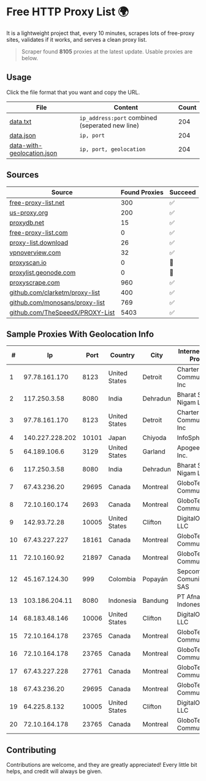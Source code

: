 
# Free HTTP Proxy List 🌍

It is a lightweight project that, every 10 minutes, scrapes lots of free-proxy sites, validates if it works, and serves a clean proxy list.


> Scraper found **8105** proxies at the latest update. Usable proxies are below.

## Usage

Click the file format that you want and copy the URL.


|File|Content|Count|
|----|-------|-----|
|[data.txt](https://raw.githubusercontent.com/themiralay/Proxy-List-World/master/data.txt)|`ip_address:port` combined (seperated new line)|204|
|[data.json](https://raw.githubusercontent.com/themiralay/Proxy-List-World/master/data.json)|`ip, port`|204|
|[data-with-geolocation.json](https://raw.githubusercontent.com/themiralay/Proxy-List-World/master/data-with-geolocation.json)|`ip, port, geolocation`|204|

## Sources

|Source|Found Proxies|Succeed|
|------|-------------|-------|
|[free-proxy-list.net](https://free-proxy-list.net)|300|✅|
|[us-proxy.org](https://www.us-proxy.org)|200|✅|
|[proxydb.net](http://proxydb.net)|15|✅|
|[free-proxy-list.com](https://free-proxy-list.com/?page=&port=&type%5B%5D=http&type%5B%5D=https&up_time=0&search=Search)|0|✅|
|[proxy-list.download](https://www.proxy-list.download/HTTP)|26|✅|
|[vpnoverview.com](https://vpnoverview.com/privacy/anonymous-browsing/free-proxy-servers)|32|✅|
|[proxyscan.io](https://www.proxyscan.io)|0|🚫|
|[proxylist.geonode.com](https://proxylist.geonode.com/api/proxy-list?limit=300&page=1&sort_by=lastChecked&sort_type=desc&protocols=http,https)|0|🚫|
|[proxyscrape.com](https://api.proxyscrape.com/v2/?request=displayproxies&protocol=http&timeout=10000&country=all&ssl=all&anonymity=all)|960|✅|
|[github.com/clarketm/proxy-list](https://raw.githubusercontent.com/clarketm/proxy-list/master/proxy-list-raw.txt)|400|✅|
|[github.com/monosans/proxy-list](https://raw.githubusercontent.com/monosans/proxy-list/main/proxies/http.txt)|769|✅|
|[github.com/TheSpeedX/PROXY-List](https://raw.githubusercontent.com/TheSpeedX/PROXY-List/master/http.txt)|5403|✅|


## Sample Proxies With Geolocation Info

|#|Ip|Port|Country|City|Internet Service Provider|
|-|--|----|-------|----|-------------------------|
|1|97.78.161.170|8123|United States|Detroit|Charter Communications, Inc|
|2|117.250.3.58|8080|India|Dehradun|Bharat Sanchar Nigam Ltd|
|3|97.78.161.170|8123|United States|Detroit|Charter Communications, Inc|
|4|140.227.228.202|10101|Japan|Chiyoda|InfoSphere|
|5|64.189.106.6|3129|United States|Garland|Apogee Telecom Inc.|
|6|117.250.3.58|8080|India|Dehradun|Bharat Sanchar Nigam Ltd|
|7|67.43.236.20|29695|Canada|Montreal|GloboTech Communications|
|8|72.10.160.174|2693|Canada|Montreal|GloboTech Communications|
|9|142.93.72.28|10005|United States|Clifton|DigitalOcean, LLC|
|10|67.43.227.227|18161|Canada|Montreal|GloboTech Communications|
|11|72.10.160.92|21897|Canada|Montreal|GloboTech Communications|
|12|45.167.124.30|999|Colombia|Popayán|Sepcom Comunicaciones SAS|
|13|103.186.204.11|8080|Indonesia|Bandung|PT Afna Digital Indonesia|
|14|68.183.48.146|10006|United States|Clifton|DigitalOcean, LLC|
|15|72.10.164.178|23765|Canada|Montreal|GloboTech Communications|
|16|72.10.164.178|23765|Canada|Montreal|GloboTech Communications|
|17|67.43.227.228|27761|Canada|Montreal|GloboTech Communications|
|18|67.43.236.20|29695|Canada|Montreal|GloboTech Communications|
|19|64.225.8.132|10005|United States|Clifton|DigitalOcean, LLC|
|20|72.10.164.178|23765|Canada|Montreal|GloboTech Communications|



## Contributing

Contributions are welcome, and they are greatly appreciated! Every
little bit helps, and credit will always be given.

